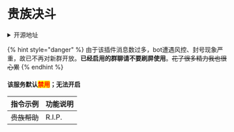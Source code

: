 # 贵族决斗

<details>

<summary>开源地址</summary>

[https://github.com/Rs794613/PcrDuel](https://github.com/Rs794613/PcrDuel)

基于开源内容进行修改

</details>

{% hint style="danger" %}
由于该插件消息数过多，bot遭遇风控、封号现象严重，故已不再对新群开放。**已经启用的群聊请不要刷屏使用**。~~花了很多精力我也很心累~~
{% endhint %}

#### 该服务默认<mark style="color:red;">禁用</mark>**；无法开启**

| 指令示例     | 功能说明   |
| -------- | ------ |
| ~~贵族帮助~~ | R.I.P. |
